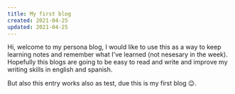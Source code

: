 ```yaml
---
title: My first blog
created: 2021-04-25
updated: 2021-04-25
---
```


Hi, welcome to my persona blog, I would like to use this as a way to keep learning notes and remember what I've learned (not nesesary in the week). Hopefully this blogs are going to be easy to read and write and improve my writing skills in english and spanish.

But also this entry works also as test, due this is my first blog 😉.
